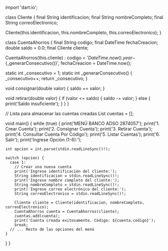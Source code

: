 import 'dart:io';

class Cliente {
  final String identificacion;
  final String nombreCompleto;
  final String correoElectronico;

  Cliente(this.identificacion, this.nombreCompleto, this.correoElectronico);
}

class CuentaAhorros {
  final String codigo;
  final DateTime fechaCreacion;
  double saldo = 0.0;
  final Cliente cliente;

  CuentaAhorros(this.cliente) : 
    codigo = '${DateTime.now().year}-${_generarConsecutivo()}',
    fechaCreacion = DateTime.now();

  static int _consecutivo = 1;
  static int _generarConsecutivo() {
    _consecutivo++;
    return _consecutivo;
  }

  void consignar(double valor) {
    saldo += valor;
  }

  void retirar(double valor) {
    if (valor <= saldo) {
      saldo -= valor;
    } else {
      print('Saldo insuficiente');
    }
  }
}

// Lista para almacenar las cuentas creadas
List<CuentaAhorros> cuentas = [];

void main() {
  while (true) {
    print('MENÚ BANCO ADSO 2874057');
    print('1. Crear Cuenta');
    print('2. Consignar Cuenta');
    print('3. Retirar Cuenta');
    print('4. Consultar Cuenta Por Código');
    print('5. Listar Cuentas');
    print('6. Salir');
    print('Ingrese Opción (1-6):');

    int opcion = int.parse(stdin.readLineSync()!);

    switch (opcion) {
      case 1:
        // Crear una nueva cuenta
        print('Ingrese identificación del cliente:');
        String identificacion = stdin.readLineSync()!;
        print('Ingrese nombre completo del cliente:');
        String nombreCompleto = stdin.readLineSync()!;
        print('Ingrese correo electrónico del cliente:');
        String correoElectronico = stdin.readLineSync()!;

        Cliente cliente = Cliente(identificacion, nombreCompleto, correoElectronico);
        CuentaAhorros cuenta = CuentaAhorros(cliente);
        cuentas.add(cuenta);
        print('Cuenta creada exitosamente. Código: ${cuenta.codigo}');
        break;
      // ... Resto de las opciones del menú
    }
  }
}
